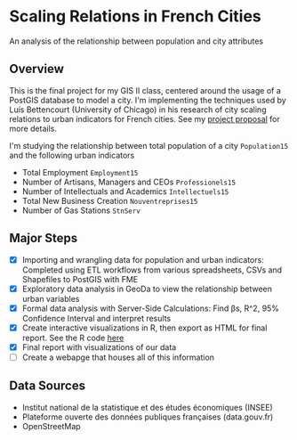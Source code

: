 # Scaling Relations in French Cities
An analysis of the relationship between population and city attributes

## Overview
This is the final project for my GIS II class, centered around the usage of a PostGIS database to model a city. I'm implementing the techniques used by Luís Bettencourt (University of Chicago) in his research of city scaling relations to urban indicators for French cities. See my [project proposal](https://github.com/LorenzMenendez/city-scaling-in-France/blob/master/Menendez%20Project%20Proposal.pdf "project proposal") for more details.

I'm studying the relationship between total population of a city `Population15` and the following urban indicators
* Total Employment `Employment15`
* Number of Artisans, Managers and CEOs `Professionels15`
* Number of Intellectuals and Academics `Intellectuels15`
* Total New Business Creation `Nouventreprises15`
* Number of Gas Stations `StnServ`

## Major Steps
- [x] Importing and wrangling data for population and urban indicators: Completed using ETL workflows from various spreadsheets, CSVs and Shapefiles to PostGIS with FME
- [x] Exploratory data analysis in GeoDa to view the relationship between urban variables
- [x] Formal data analysis with Server-Side Calculations: Find βs, R^2, 95% Confidence Interval and interpret results
- [x] Create interactive visualizations in R, then export as HTML for final report. See the R code [here](https://github.com/LorenzMenendez/city-scaling-in-France/blob/master/Data%20Visualization%20from%20PostGIS%20Database%20Code)
- [x] Final report with visualizations of our data
- [ ] Create a webapge that houses all of this information

## Data Sources
* Institut national de la statistique et des études économiques (INSEE)
* Plateforme ouverte des données publiques françaises (data.gouv.fr) 
* OpenStreetMap

